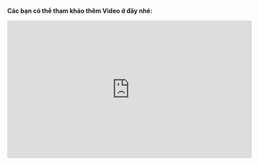 **Các bạn có thể tham khảo thêm Video ở đây nhé:**
<iframe width="560" height="315" src="https://www.youtube.com/embed/RJPGSaPhoUk" frameborder="0" allow="accelerometer; autoplay; encrypted-media; gyroscope; picture-in-picture" allowfullscreen></iframe>